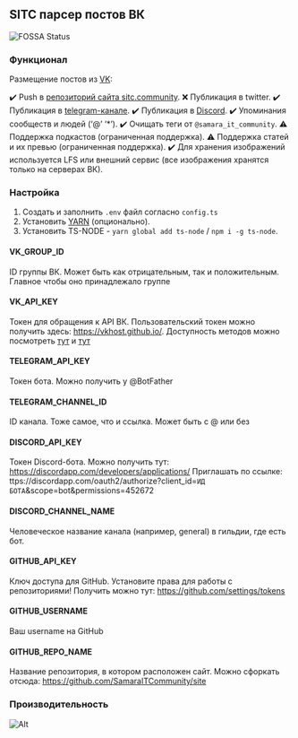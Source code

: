 ## SITC парсер постов ВК

![FOSSA Status](https://app.fossa.com/api/projects/git%2Bgithub.com%2Ffax1ty%2Fsitc-vk-parser.svg?type=large)

### Функционал
Размещение постов из [VK](https://vk.com/samara_it_community):

✔️ Push в [репозиторий сайта sitc.community](https://github.com/SamaraITCommunity/site).
❌ Публикация в twitter.
✔️ Публикация в [telegram-канале](t.me/Samara_IT_Community).
✔️ Публикация в [Discord](https://discord.gg/Vtnrgym).
✔️ Упоминания сообществ и людей (‘@’ ‘*’).
✔️ Очищать теги от `@samara_it_community`.
⚠️ Поддержка подкастов (ограниченная поддержка).
⚠️ Поддержка статей и их превью (ограниченная поддержка).
✔️ Для хранения изображений используется LFS или внешний сервис (все изображения хранятся только на серверах ВК).

### Настройка

1. Создать и заполнить `.env` файл согласно `config.ts`
3. Установить [YARN](https://yarnpkg.com/getting-started/install/) (опционально).
4. Установить TS-NODE - `yarn global add ts-node` / `npm i -g ts-node`.

#### VK_GROUP_ID
ID группы ВК. Может быть как отрицательным, так и положительным. Главное чтобы оно принадлежало группе
#### VK_API_KEY
Токен для обращения к API ВК. Пользовательский токен можно получить здесь: https://vkhost.github.io/. Доступность методов можно посмотреть [тут](https://vk.com/dev/methods) и [тут](https://vk.com/dev/permissions)
#### TELEGRAM_API_KEY
Токен бота. Можно получить у @BotFather
#### TELEGRAM_CHANNEL_ID
ID канала. Тоже самое, что и ссылка. Может быть с @ или без
#### DISCORD_API_KEY
Токен Discord-бота. Можно получить тут: https://discordapp.com/developers/applications/
Приглашать по ссылке: ttps://discordapp.com/oauth2/authorize?client_id=`ИД БОТА`&scope=bot&permissions=452672
#### DISCORD_CHANNEL_NAME
Человеческое название канала (например, general) в гильдии, где есть бот.
#### GITHUB_API_KEY
Ключ доступа для GitHub. Установите права для работы с репозиториями! Получить можно тут: https://github.com/settings/tokens
#### GITHUB_USERNAME
Ваш username на GitHub
#### GITHUB_REPO_NAME
Название репозитория, в котором расположен сайт. Можно сфоркать отсюда: https://github.com/SamaraITCommunity/site

### Производительность
![Alt](https://i.imgur.com/JQ9sDTn.png)
